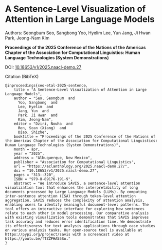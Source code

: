 # A Sentence-Level Visualization of Attention in Large Language Models 

Authors: Seongbum Seo, Sangbong Yoo, Hyelim Lee, Yun Jang, Ji Hwan Park, Jeong-Nam Kim

**Proceedings of the 2025 Conference of the Nations of the Americas Chapter of the Association for Computational Linguistics: Human Language Technologies (System Demonstrations)**

DOI: [10.18653/v1/2025.naacl-demo.27](https://aclanthology.org/2025.naacl-demo.27/)

Citation (BibTeX)
```
@inproceedings{seo-etal-2025-sentence,
    title = "A Sentence-Level Visualization of Attention in Large Language Models",
    author = "Seo, Seongbum  and
      Yoo, Sangbong  and
      Lee, Hyelim  and
      Jang, Yun  and
      Park, Ji Hwan  and
      Kim, Jeong-Nam",
    editor = "Dziri, Nouha  and
      Ren, Sean (Xiang)  and
      Diao, Shizhe",
    booktitle = "Proceedings of the 2025 Conference of the Nations of the Americas Chapter of the Association for Computational Linguistics: Human Language Technologies (System Demonstrations)",
    month = apr,
    year = "2025",
    address = "Albuquerque, New Mexico",
    publisher = "Association for Computational Linguistics",
    url = "https://aclanthology.org/2025.naacl-demo.27/",
    doi = "10.18653/v1/2025.naacl-demo.27",
    pages = "313--320",
    ISBN = "979-8-89176-191-9",
    abstract = "We introduce SAVIS, a sentence-level attention visualization tool that enhances the interpretability of long documents processed by Large Language Models (LLMs). By computing inter-sentence attention (ISA) through token-level attention aggregation, SAVIS reduces the complexity of attention analysis, enabling users to identify meaningful document-level patterns. The tool offers an interactive interface for exploring how sentences relate to each other in model processing. Our comparative analysis with existing visualization tools demonstrates that SAVIS improves task accuracy and reduces error identification time. We demonstrate its effectiveness for text analysis applications through case studies on various analysis tasks. Our open-source tool is available at https://pypi.org/project/savis with a screencast video at https://youtu.be/fTZZPHA55So."
}
```
